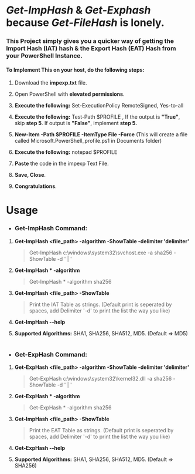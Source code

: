 # *Get-ImpHash* & *Get-Exphash* because *Get-FileHash* is lonely.

### This Project simply gives you a quicker way of getting the **Import Hash (IAT)** hash & the **Export Hash (EAT)** Hash from your PowerShell Instance.


#### To Implement This on your host, do the following steps:

1) Download the **impexp.txt** file.
   
2) Open PowerShell with **elevated permissions**.
   
3) **Execute the following:**
   Set-ExecutionPolicy RemoteSigned,
   Yes-to-all
  
4) **Execute the following:**
   Test-Path $PROFILE
   , If the output is **"True"**, skip **step 5**. If output is **"False"**, implement **step 5.**
   
5) **New-Item -Path $PROFILE -ItemType File -Force** (This will create a file called Microsoft.PowerShell_profile.ps1 in Documents folder)
   
6) **Execute the following:**
   notepad $PROFILE
   
7) **Paste** the code in the impexp Text File.

8) **Save, Close**.
    
9) **Congratulations**.

# Usage
+ ### Get-ImpHash Command:

1) **Get-ImpHash <file_path> -algorithm <algorithm> -ShowTable -delimiter 'delimiter'**
   
   > Get-ImpHash c:\windows\system32\svchost.exe -a sha256 -ShowTable -d ' | '
2) **Get-ImpHash * -algorithm <algorithm>**
   
   > Get-ImpHash * -algorithm sha256

3) **Get-ImpHash <file_path> -ShowTable**
   
   >Print the IAT Table as strings. (Default print is seperated by spaces, add Delimiter '-d' to print the list the way you like)
   
4) **Get-ImpHash --help**
5) **Supported Algorithms:** SHA1, SHA256, SHA512, MD5. (Default => MD5)
   
# 
   
+ ### Get-ExpHash Command:

1) **Get-ExpHash <file_path> -algorithm <algorithm> -ShowTable -delimiter 'delimiter'**
    
   > Get-ExpHash c:\windows\system32\kernel32.dll -a sha256 -ShowTable -d ' | '
2) **Get-ExpHash * -algorithm <algorithm>**
   
   > Get-ExpHash * -algorithm sha256

3) **Get-ImpHash <file_path> -ShowTable**
   
   >Print the EAT Table as strings. (Default print is seperated by spaces, add Delimiter '-d' to print the list the way you like)
   
4) **Get-ExpHash --help**
5) **Supported Algorithms:** SHA1, SHA256, SHA512, MD5. (Default => SHA256)
